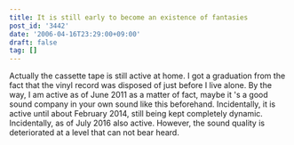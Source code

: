 ```yaml
---
title: It is still early to become an existence of fantasies
post_id: '3442'
date: '2006-04-16T23:29:00+09:00'
draft: false
tag: []
---
```


Actually the cassette tape is still active at home. I got a graduation from the fact that the vinyl record was disposed of just before I live alone. By the way, I am active as of June 2011 as a matter of fact, maybe it 's a good sound company in your own sound like this beforehand. Incidentally, it is active until about February 2014, still being kept completely dynamic. Incidentally, as of July 2016 also active. However, the sound quality is deteriorated at a level that can not bear heard.